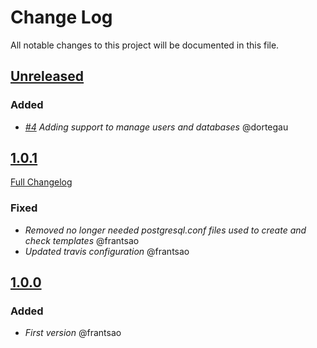 # Change Log
All notable changes to this project will be documented in this file.

## [Unreleased](https://github.com/idealista/postgresql_role/tree/develop)
### Added
- *[#4](https://github.com/idealista/postgresql_role/issues/4) Adding support to manage users and databases* @dortegau

## [1.0.1](https://github.com/idealista/postgresql_role/tree/1.0.1)
[Full Changelog](https://github.com/idealista/postgresql_role/compare/1.0.0...1.0.1)
### Fixed
- *Removed no longer needed postgresql.conf files used to create and check templates* @frantsao
- *Updated travis configuration* @frantsao

## [1.0.0](https://github.com/idealista/postgresql_role/tree/1.0.0)
### Added
- *First version* @frantsao
